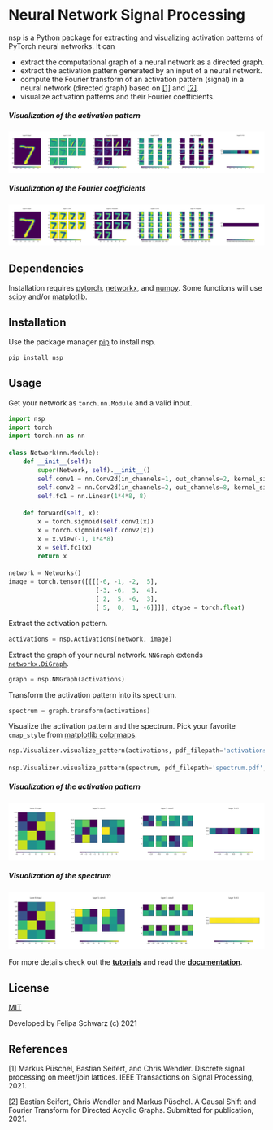 # Neural Network Signal Processing

nsp is a Python package for extracting and visualizing activation patterns of PyTorch neural networks. It can

- extract the computational graph of a neural network as a directed graph.
- extract the activation pattern generated by an input of a neural network.
- compute the Fourier transform of an activation pattern (signal) in a neural network (directed graph) based on [[1]](https://arxiv.org/pdf/2012.04358.pdf) and [[2]](https://acl.inf.ethz.ch/research/ASP/).
- visualize activation patterns and their Fourier coefficients.

##### Visualization of the activation pattern
![activation](img/activation_mnist.png)
##### Visualization of the Fourier coefficients
![spectrum](img/spectrum_mnist.png)

## Dependencies

Installation requires [pytorch](https://pytorch.org/get-started/locally/), [networkx](https://networkx.org/), and [numpy](https://numpy.org/). Some functions will use [scipy](https://www.scipy.org/) and/or [matplotlib](https://matplotlib.org/).

## Installation

Use the package manager [pip](https://pip.pypa.io/en/stable/) to install nsp.

```bash
pip install nsp
```

## Usage

Get your network as `torch.nn.Module` and a valid input.

```python
import nsp
import torch
import torch.nn as nn

class Network(nn.Module):
    def __init__(self):
        super(Network, self).__init__()
        self.conv1 = nn.Conv2d(in_channels=1, out_channels=2, kernel_size=2)
        self.conv2 = nn.Conv2d(in_channels=2, out_channels=8, kernel_size=2)
        self.fc1 = nn.Linear(1*4*8, 8)

    def forward(self, x):
        x = torch.sigmoid(self.conv1(x))
        x = torch.sigmoid(self.conv2(x))
        x = x.view(-1, 1*4*8)
        x = self.fc1(x)
        return x

network = Networks()
image = torch.tensor([[[[-6, -1, -2,  5],
                        [-3, -6,  5,  4],
                        [ 2,  5, -6,  3],
                        [ 5,  0,  1, -6]]]], dtype = torch.float)

```

Extract the activation pattern.

```python
activations = nsp.Activations(network, image)
```

Extract the graph of your neural network. `NNGraph` extends [`networkx.DiGraph`](https://networkx.org/documentation/stable/reference/classes/digraph.html).

```python
graph = nsp.NNGraph(activations)
```

Transform the activation pattern into its spectrum.

```python
spectrum = graph.transform(activations)
```

Visualize the activation pattern and the spectrum. Pick your favorite `cmap_style` from [matplotlib colormaps](https://matplotlib.org/stable/tutorials/colors/colormaps.html).

```python
nsp.Visualizer.visualize_pattern(activations, pdf_filepath='activations.pdf', scale='layernorm', cmap_style='viridis')

nsp.Visualizer.visualize_pattern(spectrum, pdf_filepath='spectrum.pdf', scale='layernorm', cmap_style='viridis')
```

##### Visualization of the activation pattern
![activation](img/activation.png)
##### Visualization of the spectrum
![spectrum](img/spectrum.png)

For more details check out the [**tutorials**](https://github.com/felipaschwarz/nsp/tree/main/tutorials) and read the [**documentation**](https://github.com/felipaschwarz/nsp/tree/main/documentation).

## License
[MIT](https://choosealicense.com/licenses/mit/)

Developed by Felipa Schwarz (c) 2021

## References
[1]
Markus Püschel, Bastian Seifert, and Chris Wendler. Discrete signal processing on meet/join lattices. IEEE Transactions on Signal Processing, 2021.

[2]
Bastian Seifert, Chris Wendler and Markus Püschel. A Causal Shift and Fourier Transform for Directed Acyclic Graphs. Submitted for publication, 2021.
